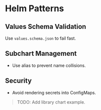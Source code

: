 # Helm Patterns

## Values Schema Validation
Use `values.schema.json` to fail fast.

## Subchart Management
- Use alias to prevent name collisions.

## Security
- Avoid rendering secrets into ConfigMaps.

> TODO: Add library chart example.
